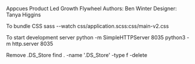 Appcues Product Led Growth Flywheel 
Authors: Ben Winter
Designer: Tanya Higgins


To bundle CSS
sass --watch css/application.scss:css/main-v2.css

To start development server
python -m SimpleHTTPServer 8035
python3 -m http.server 8035


Remove .DS_Store
find . -name '.DS_Store' -type f -delete


